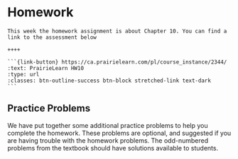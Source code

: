 # Homework

````{panels}
This week the homework assignment is about Chapter 10. You can find a link to the assessment below

++++ 

```{link-button} https://ca.prairielearn.com/pl/course_instance/2344/
:text: PrairieLearn HW10
:type: url
:classes: btn-outline-success btn-block stretched-link text-dark
```
````

## Practice Problems

We have put together some additional practice problems to help you complete the homework.
These problems are optional, and suggested if you are having trouble with the homework problems.
The odd-numbered problems from the textbook should have solutions available to students.